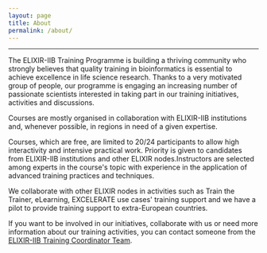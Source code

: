 ```yaml
---
layout: page
title: About
permalink: /about/
---
```

---
The ELIXIR-IIB Training Programme is building a thriving community who strongly believes that quality training in bioinformatics is essential to achieve excellence in life science research. Thanks to a very motivated group of people, our programme is engaging an increasing number of passionate scientists interested in taking part in our training initiatives, activities and discussions.

Courses are mostly organised in collaboration with ELIXIR-IIB institutions and, whenever possible, in regions in need of a given expertise.

Courses, which are free, are limited to 20/24 participants to allow high interactivity and intensive practical work. Priority is given to candidates from ELIXIR-IIB institutions and other ELIXIR nodes.Instructors are selected among experts in the course's topic with experience in the application of advanced training practices and techniques.

We collaborate with other ELIXIR nodes in activities such as Train the Trainer, eLearning, EXCELERATE use cases' training support and we have a pilot to provide training support to extra-European countries.

If you want to be involved in our initiatives, collaborate with us or need more information about our training activities, you can contact someone from the [ELIXIR-IIB Training Coordinator Team](https://elixir-iib-training.github.io/website/contact/). 